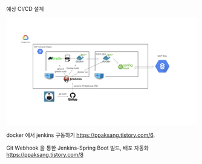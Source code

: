 예상 CI/CD 설계

![img.png](1.png)


docker 에서 jenkins 구동하기
https://ppaksang.tistory.com/6. 
  

Git Webhook 을 통한 Jenkins-Spring Boot 빌드, 배포 자동화
https://ppaksang.tistory.com/8
